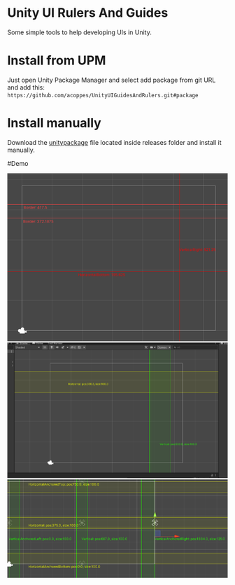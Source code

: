 # Unity UI Rulers And Guides

Some simple tools to help developing UIs in Unity.

# Install from UPM

Just open Unity Package Manager and select add package from git URL and add this:
`https://github.com/acoppes/UnityUIGuidesAndRulers.git#package`

# Install manually

Download the [unitypackage](releases/Gemserk.UIGuidesAndRulers-0.0.1.unitypackage?raw=true) file located inside releases folder and install it manually.

#Demo

![Alt text](images/ruler-example1.png?raw=true "Simple Guide")
![Alt text](images/ruler-example2.png?raw=true "Guide with ruler")
![Alt text](images/example3.png?raw=true "Using different anchoring")